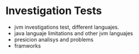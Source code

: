 # Investigation Tests

 * jvm investigations test, different languajes.
 * java languaje limitations and other jvm languajes
 * presicion analisys and problems
 * framworks

